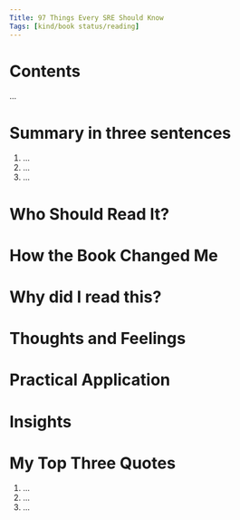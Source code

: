 ```yaml
---
Title: 97 Things Every SRE Should Know
Tags: [kind/book status/reading] 
---
```


# Contents
...

# Summary in three sentences
1. ...
2. ...
3. ...

# Who Should Read It?


# How the Book Changed Me


# Why did I read this?


# Thoughts and Feelings


# Practical Application


# Insights


# My Top Three Quotes
1. ...
2. ...
3. ...